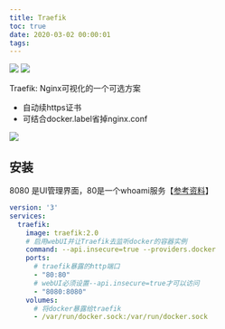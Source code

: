```yaml
---
title: Traefik
toc: true
date: 2020-03-02 00:00:01
tags:
---
```


![](https://traefik.cn/frontend/images/web.frontend.png)
![](https://traefik.cn/frontend/images/traefik-health.png)

Traefik: Nginx可视化的一个可选方案
* 自动续https证书
* 可结合docker.label省掉nginx.conf

![](https://traefik.cn/frontend_doc/images/architecture.png)


## 安装
8080 是UI管理界面，80是一个whoami服务【[参考资料](https://www.jianshu.com/p/0fc6df85d00d)】
```yml
version: '3'
services:
  traefik:
    image: traefik:2.0
    # 启用webUI并让Traefik去监听docker的容器实例
    command: --api.insecure=true --providers.docker
    ports:
      # traefik暴露的http端口
      - "80:80"
      # webUI必须设置--api.insecure=true才可以访问
      - "8080:8080"
    volumes:
      # 将docker暴露给traefik
      - /var/run/docker.sock:/var/run/docker.sock
```
